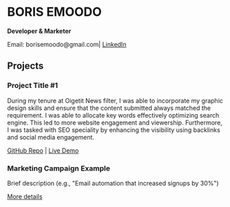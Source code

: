 <!DOCTYPE html>
<html lang="en">
<head>
  <meta charset="UTF-8" />
  <meta name="viewport" content="width=device-width, initial-scale=1.0"/>
</head>
<body>
  <h1>BORIS EMOODO</h1>
  <p><strong>Developer & Marketer</strong></p>
  <p>Email: borisemoodo@gmail.com| <a href="https://www.linkedin.com/in/boris-emoodo-b5a66316b/">LinkedIn</a></p>

  <h2>Projects</h2>

  <div class="project">
    <h3>Project Title #1</h3>
    <p>During my tenure at Oigetit News filter, I was able to incorporate my graphic design skills and ensure that the content submitted always matched the requirement. I was able to allocate key words effectively optimizing search engine. This led to more website engagement and viewership. Furthermore, I was tasked with SEO speciality by enhancing the visibility using backlinks and social media engagement. </p>
    <p><a href="https://github.com/yourusername/project1">GitHub Repo</a> | 
       <a href="https://live-demo.com">Live Demo</a></p>
  </div>

  <div class="project">
    <h3>Marketing Campaign Example</h3>
    <p>Brief description (e.g., "Email automation that increased signups by 30%")</p>
    <p><a href="#">More details</a></p>
  </div>
</body>
</html>

